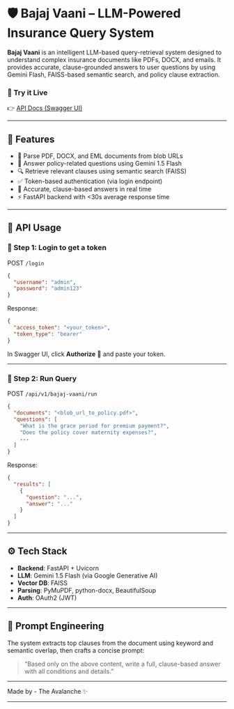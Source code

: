 
# 🛡️ Bajaj Vaani – LLM-Powered Insurance Query System

**Bajaj Vaani** is an intelligent LLM-based query-retrieval system designed to understand complex insurance documents like PDFs, DOCX, and emails. It provides accurate, clause-grounded answers to user questions by using Gemini Flash, FAISS-based semantic search, and policy clause extraction.

### 🔗 Try it Live
👉 [API Docs (Swagger UI)](https://bajaj-vaani-hjjc.onrender.com/docs)

---

## 🚀 Features

- 📄 Parse PDF, DOCX, and EML documents from blob URLs
- 🤖 Answer policy-related questions using Gemini 1.5 Flash
- 🔍 Retrieve relevant clauses using semantic search (FAISS)
- ✅ Token-based authentication (via login endpoint)
- 🧠 Accurate, clause-based answers in real time
- ⚡ FastAPI backend with <30s average response time

---

## 📌 API Usage

### 🔐 Step 1: Login to get a token

POST `/login`

```json
{
  "username": "admin",
  "password": "admin123"
}
````

Response:

```json
{
  "access_token": "<your_token>",
  "token_type": "bearer"
}
```

In Swagger UI, click **Authorize** 🔐 and paste your token.

---

### 🤖 Step 2: Run Query

POST `/api/v1/bajaj-vaani/run`

```json
{
  "documents": "<blob_url_to_policy.pdf>",
  "questions": [
    "What is the grace period for premium payment?",
    "Does the policy cover maternity expenses?",
    ...
  ]
}
```

Response:

```json
{
  "results": [
    {
      "question": "...",
      "answer": "..."
    }
  ]
}
```

---

## ⚙️ Tech Stack

* **Backend**: FastAPI + Uvicorn
* **LLM**: Gemini 1.5 Flash (via Google Generative AI)
* **Vector DB**: FAISS
* **Parsing**: PyMuPDF, python-docx, BeautifulSoup
* **Auth**: OAuth2 (JWT)

---

## 🧠 Prompt Engineering

The system extracts top clauses from the document using keyword and semantic overlap, then crafts a concise prompt:

> “Based only on the above content, write a full, clause-based answer with all conditions and details.”

---

Made by - The Avalanche ✨

---



